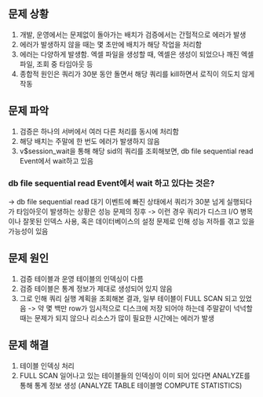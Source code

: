 ## 문제 상황
1. 개발, 운영에서는 문제없이 돌아가는 배치가 검증에서는 간헐적으로 에러가 발생
2. 에러가 발생하지 않을 때는 몇 초만에 배치가 해당 작업을 처리함
3. 에러는 다양하게 발생함. 엑셀 파일을 생성할 때, 엑셀은 생성이 되었으나 깨진 엑셀 파일, 조회 중 타임아웃 등
4. 종합적 원인은 쿼리가 30분 동안 돌면서 해당 쿼리를 kill하면서 로직이 의도치 않게 작동

## 문제 파악
1. 검증은 하나의 서버에서 여러 다른 처리를 동시에 처리함
2. 해당 배치는 주말에 한 번도 에러가 발생하지 않음
3. v$session_wait을 통해 해당 sid의 쿼리를 조회해보면, db file sequential read Event에서 wait하고 있음

### db file sequential read Event에서 wait 하고 있다는 것은?
-> db file sequential read 대기 이벤트에 빠진 상태에서 쿼리가 30분 넘게 실행되다가 타임아웃이 발생하는 상황은 성능 문제의 징후
-> 이런 경우 쿼리가 디스크 I/O 병목이나 잘못된 인덱스 사용, 혹은 데이터베이스의 설정 문제로 인해 성능 저하를 겪고 있을 가능성이 있음


## 문제 원인
1. 검증 테이블과 운영 테이블의 인덱싱이 다름
2. 검증 테이블은 통계 정보가 제대로 생성되어 있지 않음
3. 그로 인해 쿼리 실행 계획을 조회해본 결과, 일부 테이블이 FULL SCAN 되고 있었음 -> 약 몇 백만 row가 임시적으로 디스크에 저장 되어야 하는데 주말같이 넉넉할 때는 문제가 되지 않으나 리소스가 많이 필요한 시간에는 에러가 발생

## 문제 해결
1. 테이블 인덱싱 처리
2. FULL SCAN 일어나고 있는 테이블들의 인덱싱이 이미 되어 있다면 ANALYZE를 통해 통계 정보 생성 (ANALYZE TABLE 테이블명 COMPUTE STATISTICS)
